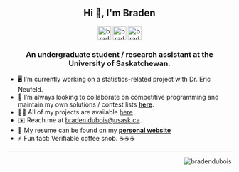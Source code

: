 <h2 align="center">Hi 👋, I'm Braden</h1>

<p align="center">
<a href="https://github.com/bradendubois" target="blank"><img align="center" src="https://cdn.jsdelivr.net/npm/simple-icons@3.0.1/icons/github.svg" alt="bradendubois" height="30" width="30" /></a>
<a href="https://linkedin.com/in/bradendubois" target="blank"><img align="center" src="https://cdn.jsdelivr.net/npm/simple-icons@3.0.1/icons/linkedin.svg" alt="bradendubois" height="30" width="30" /></a>
<a href="mailto:braden.dubois@usask.ca" target="blank"><img align="center" src="https://cdn.jsdelivr.net/npm/simple-icons@3.0.1/icons/gmail.svg" alt="bradendubois" height="30" width="30" /></a>
</p>

<h3 align="center">An undergraduate student / research assistant at the University of Saskatchewan.</h3>

- 🖥️ I’m currently working on a statistics-related project with Dr. Eric Neufeld.
- 👯 I’m always looking to collaborate on competitive programming and maintain my own solutions / contest lists [**here**](https://github.com/bradendubois/competitive-programming).
- 👨‍💻 All of my projects are available [here](https://github.com/bradendubois?tab=repositories).
- ✉️ Reach me at [braden.dubois@usask.ca](mailto:braden.dubois@usask.ca).
- 📄 My resume can be found on my [**personal website**](https://bradendubois.dev)
- ⚡ Fun fact: Verifiable coffee snob. ☕☕☕

<hr />

<p>
    <img src="https://komarev.com/ghpvc/?username=bradendubois" alt="bradendubois" align="right" />
</p>

        
